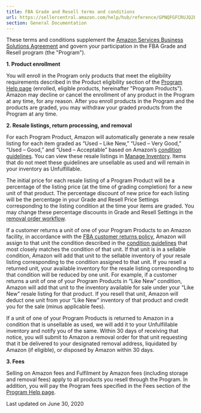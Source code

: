 ```yaml
---
title: FBA Grade and Resell terms and conditions
url: https://sellercentral.amazon.com/help/hub/reference/GPNQFGFCRUJQ2EY4
section: General Documentation
---
```


These terms and conditions supplement the [Amazon Services Business Solutions
Agreement](/gp/help/G1791) and govern your participation in the FBA Grade and
Resell program (the "Program").

**1\. Product enrollment**

You will enroll in the Program only products that meet the eligibility
requirements described in the Product eligibility section of the [Program Help
page](/gp/help/GUA6RV6UA4DR2MFK) (enrolled, eligible products, hereinafter
"Program Products”). Amazon may decline or cancel the enrollment of any
product in the Program at any time, for any reason. After you enroll products
in the Program and the products are graded, you may withdraw your graded
products from the Program at any time.

**2\. Resale listings, return processing, and removal**

For each Program Product, Amazon will automatically generate a new resale
listing for each item graded as “Used – Like New,” “Used – Very Good,” “Used –
Good,” and “Used – Acceptable” based on Amazon’s [condition
guidelines](/gp/help/200339950). You can view these resale listings in [Manage
Inventory](/inventory). Items that do not meet these guidelines are unsellable
as used and will remain in your inventory as Unfulfillable.

The initial price for each resale listing of a Program Product will be a
percentage of the listing price (at the time of grading completion) for a new
unit of that product. The percentage discount of new price for each listing
will be the percentage in your Grade and Resell Price Settings corresponding
to the listing condition at the time your items are graded. You may change
these percentage discounts in Grade and Resell Settings in the [removal order
workflow](https://sellercentral.amazon.com/recoveryui/removal-order/create).

If a customer returns a unit of one of your Program Products to an Amazon
facility, in accordance with the [FBA customer returns
policy](/gp/help/200379860), Amazon will assign to that unit the condition
described in the [condition guidelines](/gp/help/200339950) that most closely
matches the condition of that unit. If that unit is in a sellable condition,
Amazon will add that unit to the sellable inventory of your resale listing
corresponding to the condition assigned to that unit. If you resell a returned
unit, your available inventory for the resale listing corresponding to that
condition will be reduced by one unit. For example, if a customer returns a
unit of one of your Program Products in “Like New” condition, Amazon will add
that unit to the inventory available for sale under your “Like New” resale
listing for that product. If you resell that unit, Amazon will deduct one unit
from your “Like New” inventory of that product and credit you for the sale
(minus applicable fees).

If a unit of one of your Program Products is returned to Amazon in a condition
that is unsellable as used, we will add it to your Unfulfillable inventory and
notify you of the same. Within 30 days of receiving that notice, you will
submit to Amazon a removal order for that unit requesting that it be delivered
to your designated removal address, liquidated by Amazon (if eligible), or
disposed by Amazon within 30 days.

**3\. Fees**

Selling on Amazon fees and Fulfilment by Amazon fees (including storage and
removal fees) apply to all products you resell through the Program. In
addition, you will pay the Program fees specified in the Fees section of the
[Program Help page](/gp/help/GUA6RV6UA4DR2MFK).

Last updated on June 30, 2020

